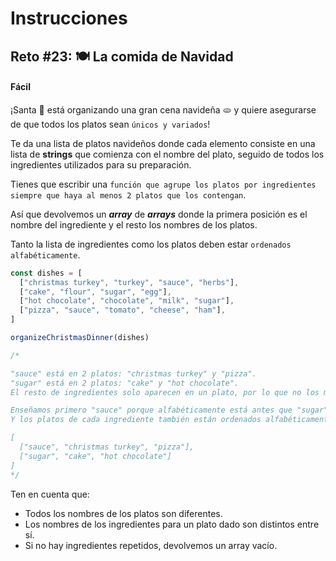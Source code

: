 # **Instrucciones**

## **Reto #23: 🍽️ La comida de Navidad**
#### **Fácil**


¡Santa 🎅 está organizando una gran cena navideña 🫓 y quiere asegurarse de que todos los platos sean `únicos y variados`!

Te da una lista de platos navideños donde cada elemento consiste en una lista de **strings** que comienza con el nombre del plato, seguido de todos los ingredientes utilizados para su preparación.

Tienes que escribir una `función que agrupe los platos por ingredientes siempre que haya al menos 2 platos que los contengan`.

Así que devolvemos un ***array*** de ***arrays*** donde la primera posición es el nombre del ingrediente y el resto los nombres de los platos.

Tanto la lista de ingredientes como los platos deben estar `ordenados alfabéticamente`.

```js
const dishes = [
  ["christmas turkey", "turkey", "sauce", "herbs"],
  ["cake", "flour", "sugar", "egg"],
  ["hot chocolate", "chocolate", "milk", "sugar"],
  ["pizza", "sauce", "tomato", "cheese", "ham"],
]

organizeChristmasDinner(dishes)

/*

"sauce" está en 2 platos: "christmas turkey" y "pizza".
"sugar" está en 2 platos: "cake" y "hot chocolate".
El resto de ingredientes solo aparecen en un plato, por lo que no los mostramos.

Enseñamos primero "sauce" porque alfabéticamente está antes que "sugar".
Y los platos de cada ingrediente también están ordenados alfabéticamente.

[
  ["sauce", "christmas turkey", "pizza"],
  ["sugar", "cake", "hot chocolate"]
]
*/
```

Ten en cuenta que:

- Todos los nombres de los platos son diferentes.
- Los nombres de los ingredientes para un plato dado son distintos entre sí.
- Si no hay ingredientes repetidos, devolvemos un array vacío.